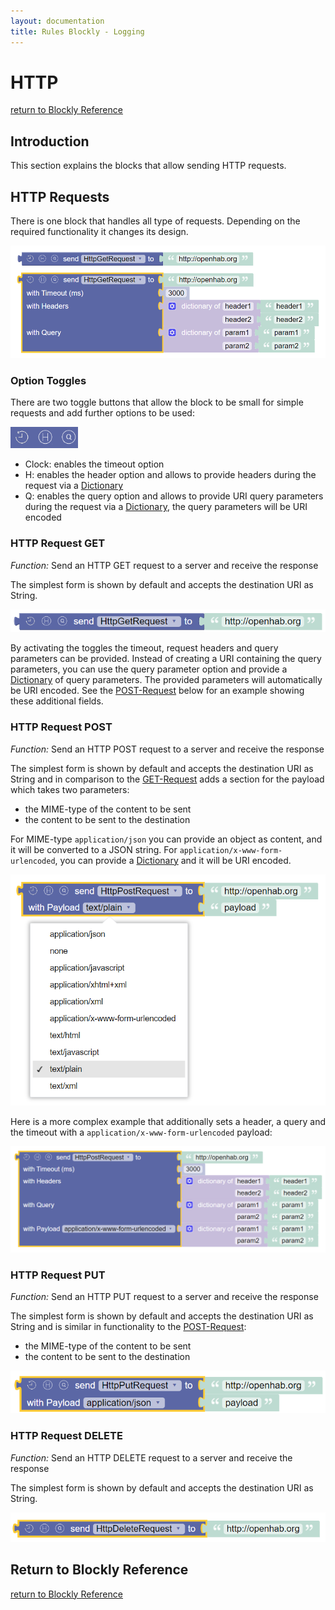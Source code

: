 ```yaml
---
layout: documentation
title: Rules Blockly - Logging
---
```

<!-- markdownlint-disable MD036 -->

# HTTP

[return to Blockly Reference](index.html#http)

## Introduction

This section explains the blocks that allow sending HTTP requests.

## HTTP Requests

There is one block that handles all type of requests.
Depending on the required functionality it changes its design.

![http-overview](../images/blockly/blockly-http-overview.png)

### Option Toggles

There are two toggle buttons that allow the block to be small for simple requests and add further options to be used:

![http-toggle](../images/blockly/blockly-http-toggles.png)

- Clock: enables the timeout option
- H: enables the header option and allows to provide headers during the request via a [Dictionary](rules-blockly-standard-ext.md#dictionary-for-managing-key--value-pairs)
- Q: enables the query option and allows to provide URI query parameters during the request via a [Dictionary](rules-blockly-standard-ext.md#dictionary-for-managing-key--value-pairs), the query parameters will be URI encoded

### HTTP Request GET

_Function:_ Send an HTTP GET request to a server and receive the response

The simplest form is shown by default and accepts the destination URI as String.

![http-get-simple](../images/blockly/blockly-http-get-simple.png)

By activating the toggles the timeout, request headers and query parameters can be provided.
Instead of creating a URI containing the query parameters, you can use the query parameter option and provide a [Dictionary](rules-blockly-standard-ext.md#dictionary-for-managing-key--value-pairs) of query parameters.
The provided parameters will automatically be URI encoded.
See the [POST-Request](#http-request-post) below for an example showing these additional fields.

### HTTP Request POST

_Function:_ Send an HTTP POST request to a server and receive the response

The simplest form is shown by default and accepts the destination URI as String and in comparison to the [GET-Request](#http-request-get) adds a section for the payload which takes two parameters:

- the MIME-type of the content to be sent
- the content to be sent to the destination

For MIME-type `application/json` you can provide an object as content, and it will be converted to a JSON string.
For `application/x-www-form-urlencoded`, you can provide a [Dictionary](rules-blockly-standard-ext.md#dictionary-for-managing-key--value-pairs) and it will be URI encoded.

![http-post-simple](../images/blockly/blockly-http-post-simple.png)

Here is a more complex example that additionally sets a header, a query and the timeout with a `application/x-www-form-urlencoded` payload:

![http-post-complex](../images/blockly/blockly-http-post-complex.png)

### HTTP Request PUT

_Function:_ Send an HTTP PUT request to a server and receive the response

The simplest form is shown by default and accepts the destination URI as String and is similar in functionality to the [POST-Request](#http-request-post):

- the MIME-type of the content to be sent
- the content to be sent to the destination

![http-put-simple](../images/blockly/blockly-http-put-simple.png)

### HTTP Request DELETE

_Function:_ Send an HTTP DELETE request to a server and receive the response

The simplest form is shown by default and accepts the destination URI as String.

![http-delete-simple](../images/blockly/blockly-http-delete-simple.png)

## Return to Blockly Reference

[return to Blockly Reference](index.html#http)
